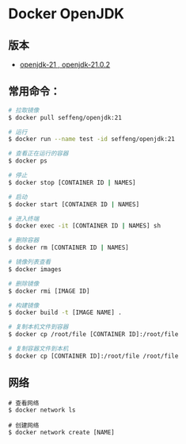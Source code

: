 # Docker OpenJDK

## 版本

* [openjdk-21 , openjdk-21.0.2](https://github.com/seffeng/docker-openjdk/tree/21.x)

## 常用命令：

```sh
# 拉取镜像
$ docker pull seffeng/openjdk:21

# 运行
$ docker run --name test -id seffeng/openjdk:21

# 查看正在运行的容器
$ docker ps

# 停止
$ docker stop [CONTAINER ID | NAMES]

# 启动
$ docker start [CONTAINER ID | NAMES]

# 进入终端
$ docker exec -it [CONTAINER ID | NAMES] sh

# 删除容器
$ docker rm [CONTAINER ID | NAMES]

# 镜像列表查看
$ docker images

# 删除镜像
$ docker rmi [IMAGE ID]

# 构建镜像
$ docker build -t [IMAGE NAME] .

# 复制本机文件到容器
$ docker cp /root/file [CONTAINER ID]:/root/file

# 复制容器文件到本机
$ docker cp [CONTAINER ID]:/root/file /root/file
```

## 网络

```shell
# 查看网络
$ docker network ls

# 创建网络
$ docker network create [NAME]
```